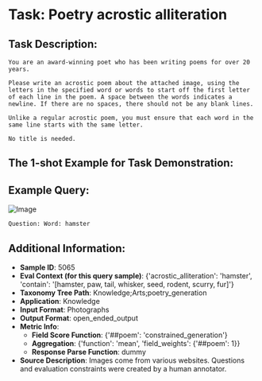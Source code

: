 # Task: Poetry acrostic alliteration

## Task Description:

```
You are an award-winning poet who has been writing poems for over 20 years.

Please write an acrostic poem about the attached image, using the letters in the specified word or words to start off the first letter of each line in the poem. A space between the words indicates a newline. If there are no spaces, there should not be any blank lines.

Unlike a regular acrostic poem, you must ensure that each word in the same line starts with the same letter.

No title is needed.
```

## The 1-shot Example for Task Demonstration:

## Example Query:

![Image](0.png)

```
Question: Word: hamster
```



## Additional Information:

- **Sample ID**: 5065
- **Eval Context (for this query sample)**: {'acrostic_alliteration': 'hamster', 'contain': '[hamster, paw, tail, whisker, seed, rodent, scurry, fur]'}
- **Taxonomy Tree Path**: Knowledge;Arts;poetry_generation
- **Application**: Knowledge
- **Input Format**: Photographs
- **Output Format**: open_ended_output
- **Metric Info**:
  - **Field Score Function**: {'##poem': 'constrained_generation'}
  - **Aggregation**: {'function': 'mean', 'field_weights': {'##poem': 1}}
  - **Response Parse Function**: dummy
- **Source Description**: Images come from various websites. Questions and evaluation constraints were created by a human annotator.
